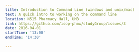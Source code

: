 ```yaml
---
title: Introduction to Command Line (windows and unix/mac)
text: A quick intro to working on the command line
location: N515 Pharmacy Hall, UMB
link: https://github.com/isop-phmx/studyGroup/issues/3
date: 2016-04-01
startTime: '13:00'
endTime: '14:30'

---
```

